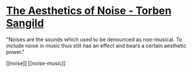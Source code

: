 # [The Aesthetics of Noise - Torben Sangild](https://www.ubu.com/papers/noise.html)

"Noises are the sounds which used to be denounced as non-musical. To include noise in music thus still has an effect and bears a certain aesthetic power."

[[noise]] [[noise-music]]
